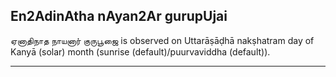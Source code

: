 ## En2AdinAtha nAyan2Ar gurupUjai

ஏனாதிநாத நாயனார் குருபூஜை is observed on Uttarāṣāḍhā nakṣhatram day of Kanyā (solar) month (sunrise (default)/puurvaviddha (default)).


---
